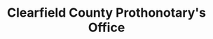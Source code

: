 ---
layout: repo
title: "Clearfield County Prothonotary's Office"
id: 13364
permalink: repos/13364/
---